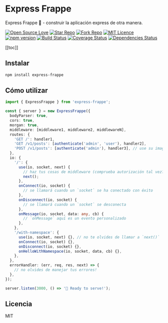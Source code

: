 # Express Frappe

Express Frappe 🥤 - construir la aplicación express de otra manera.

[![Open Source Love](https://badges.frapsoft.com/os/v3/open-source.svg?v=103)](https://github.com/ellerbrock/open-source-badges/)
[![Star Repo](http://githubbadges.com/star.svg?user=chanlito&repo=express-frappe&style=flat)](https://github.com/chanlito/express-frappe)
[![Fork Repo](http://githubbadges.com/fork.svg?user=chanlito&repo=express-frappe&style=flat)](https://github.com/chanlito/express-frappe/fork)
[![MIT Licence](https://badges.frapsoft.com/os/mit/mit.svg?v=103)](https://opensource.org/licenses/mit-license.php)
[![npm version](https://badge.fury.io/js/express-frappe.svg)](https://badge.fury.io/js/express-frappe)
[![Build Status](https://travis-ci.org/chanlito/express-frappe.svg?branch=master)](https://travis-ci.org/chanlito/express-frappe)
[![Coverage Status](https://coveralls.io/repos/github/chanlito/express-frappe/badge.svg?branch=master)](https://coveralls.io/github/chanlito/express-frappe?branch=master)
[![Dependencies Status](https://david-dm.org/chanlito/express-frappe.svg)](https://david-dm.org/chanlito/express-frappe)

[[toc]]

## Instalar

```bash
npm install express-frappe
```

## Cómo utilizar

```ts
import { ExpressFrappe } from 'express-frappe';

const { server } = new ExpressFrappe({
  bodyParser: true,
  cors: true,
  morgan: true,
  middleware: [middleware1, middleware2, middlewareN],
  routes: {
    'GET /': handler1,
    'GET /v1/posts': [authenticate('admin', 'user'), handler2],
    'POST /v1/posts': [authenticate('admin'), handler3], // use su imaginación!
  },
  io: {
    '/': {
      use(io, socket, next) {
        // haz tus cosas de middleware (comprueba autorización tal vez?)
        next();
      },
      onConnect(io, socket) {
        // se llamará cuando un `socket` se ha conectado con éxito
      },
      onDisconnect(io, socket) {
        // se llamará cuando un `socket` se desconecta
      },
      onMessage(io, socket, data: any, cb) {
        // `onMessage` aquí es un evento personalizado
      },
    },
    '/with-namespace': {
      use(io, socket, next) {}, // no te olvides de llamar a `next()`
      onConnect(io, socket) {},
      onDisconnect(io, socket) {},
      onHelloWithNamespace(io, socket, data, cb) {},
    },
  },
  errorHandler: (err, req, res, next) => {
    // no olvides de manejar tus errores!
  },
});

server.listen(3000, () => '🚀 Ready to serve!');
```

## Licencia

MIT
